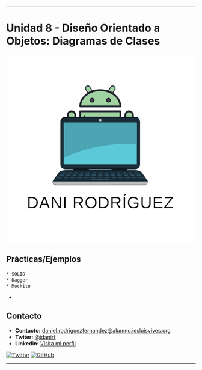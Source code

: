 
--- 
# Unidad 8 - Diseño Orientado a Objetos: Diagramas de Clases
<img src=daniimg.png>



## Prácticas/Ejemplos
    * SOLID
    * Dagger
    * Mockito
- 




## Contacto
* **Contacto:** daniel.rodriguezfernandez@alumno.iesluisvives.org
* **Twiter:** [@idanirf](https://twitter.com/idanirf)
* **Linkedin:** [Visita mi perfil](https://www.linkedin.com/in/danielrodriguezfernandez03002/)

[![Twitter](https://img.shields.io/twitter/follow/idanirf?style=social)](https://twitter.com/idanirf)
[![GitHub](https://img.shields.io/github/followers/idanirf?style=social)](https://github.com/idanirf)

---